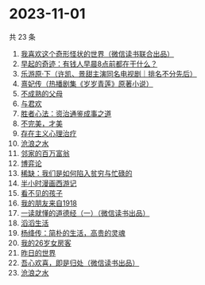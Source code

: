 # 2023-11-01

共 23 条

<!-- BEGIN WEREAD -->
<!-- 最后更新时间 2023-11-01 23:05:09 +0800 -->
1. [我喜欢这个奇形怪状的世界（微信读书联合出品）](https://weread.qq.com/web/bookDetail/17532b00813ab8416g014dc0)
1. [早起的奇迹：有钱人早晨8点前都在干什么？](https://weread.qq.com/web/bookDetail/0bb32090813ab7e9eg011a71)
1. [乐游原·下（许凯、景甜主演同名电视剧｜排名不分先后）](https://weread.qq.com/web/bookDetail/cc4328b0813ab840eg019bc6)
1. [熹妃传（热播剧集《岁岁青莲》原著小说）](https://weread.qq.com/web/bookDetail/a7d326d0813ab8409g01957a)
1. [不成熟的父母](https://weread.qq.com/web/bookDetail/1f032c405ddb491f0218554)
1. [与君欢](https://weread.qq.com/web/bookDetail/18c32a40813ab83dag018fcb)
1. [胜者心法：资治通鉴成事之道](https://weread.qq.com/web/bookDetail/6ae329f0813ab8415g0145d5)
1. [不完美，才美](https://weread.qq.com/web/bookDetail/0f8327a05ccfbd0f8552c12)
1. [存在主义心理治疗](https://weread.qq.com/web/bookDetail/538320a0813ab83e4g01836b)
1. [沧浪之水](https://weread.qq.com/web/bookDetail/7c632ef05a49197c62b53f0)
1. [邻家的百万富翁](https://weread.qq.com/web/bookDetail/26532c00813ab83dbg0183ba)
1. [博弈论](https://weread.qq.com/web/bookDetail/86a32490718ea51d86a0045)
1. [稀缺：我们是如何陷入贫穷与忙碌的](https://weread.qq.com/web/bookDetail/36b321405d05b236bb0ce7d)
1. [半小时漫画西游记](https://weread.qq.com/web/bookDetail/83132c80813ab83e8g012bdb)
1. [看不见的孩子](https://weread.qq.com/web/bookDetail/032320f0813ab7c77g0140d1)
1. [我的朋友来自1918](https://weread.qq.com/web/bookDetail/2e132250813ab7d6dg015d53)
1. [一读就懂的道德经（一）（微信读书出品）](https://weread.qq.com/web/bookDetail/19d32440813ab83d8g0152c9)
1. [滔滔生活](https://weread.qq.com/web/bookDetail/47632e40813ab774cg010258)
1. [杨绛传：简朴的生活，高贵的灵魂](https://weread.qq.com/web/bookDetail/cb032d80720559e8cb04fd3)
1. [我的26岁女房客](https://weread.qq.com/web/bookDetail/6dc32200813ab7ed4g01138b)
1. [昨日的世界](https://weread.qq.com/web/bookDetail/80a324f0716b1a6480af682)
1. [吾心欢喜，即是归处（微信读书出品）](https://weread.qq.com/web/bookDetail/cad32210813ab83e5g016fb8)
1. [沧浪之水](https://weread.qq.com/web/bookDetail/04a32a507266029704ad531)
<!-- END WEREAD -->